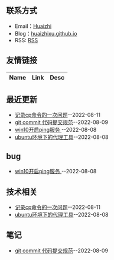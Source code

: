 
## 联系方式
- Email：[Huaizhi](mailto:yuquanxu0713@gmail.com)
- Blog：[huaizhixu.github.io](huaizhixu.github.io)
- RSS: [RSS](https://raw.githubusercontent.com/huaizhixu/Huaizhi-Blog/master/feed.xml)
## 友情链接
| Name | Link | Desc | 
 | ---- | ---- | ---- |
## 最近更新
- [记录cp命令的一次问题](https://github.com/huaizhixu/Huaizhi-Blog/issues/4)--2022-08-11
- [git commit 代码提交规范](https://github.com/huaizhixu/Huaizhi-Blog/issues/3)--2022-08-09
- [win10开启ping服务 ](https://github.com/huaizhixu/Huaizhi-Blog/issues/2)--2022-08-08
- [ubuntu环境下的代理工具](https://github.com/huaizhixu/Huaizhi-Blog/issues/1)--2022-08-08
## bug
- [win10开启ping服务 ](https://github.com/huaizhixu/Huaizhi-Blog/issues/2)--2022-08-08
## 技术相关
- [记录cp命令的一次问题](https://github.com/huaizhixu/Huaizhi-Blog/issues/4)--2022-08-11
- [ubuntu环境下的代理工具](https://github.com/huaizhixu/Huaizhi-Blog/issues/1)--2022-08-08
## 笔记
- [git commit 代码提交规范](https://github.com/huaizhixu/Huaizhi-Blog/issues/3)--2022-08-09
